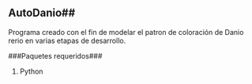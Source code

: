 ## AutoDanio##

Programa creado con el fin de modelar el patron de coloración de Danio rerio en varias etapas de desarrollo.

###Paquetes requeridos###

1. Python
